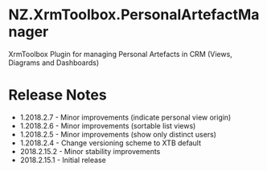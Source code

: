 # NZ.XrmToolbox.PersonalArtefactManager
XrmToolbox Plugin for managing Personal Artefacts in CRM (Views, Diagrams and Dashboards)

# Release Notes

+ 1.2018.2.7 - Minor improvements (indicate personal view origin)
+ 1.2018.2.6 - Minor improvements (sortable list views)
+ 1.2018.2.5 - Minor improvements (show only distinct users)
+ 1.2018.2.4 - Change versioning scheme to XTB default
+ 2018.2.15.2 - Minor stability improvements
+ 2018.2.15.1 - Initial release